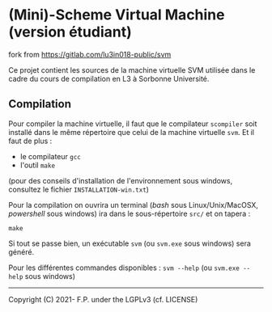 # (Mini)-Scheme Virtual Machine (version étudiant)

fork from https://gitlab.com/lu3in018-public/svm

Ce projet contient les sources de la machine virtuelle SVM
utilisée dans le cadre du cours de compilation en L3 à
Sorbonne Université.

## Compilation

Pour compiler la machine virtuelle, il faut que le compilateur `scompiler` soit installé dans le même répertoire que celui de la machine virtuelle `svm`. Et il faut de plus :

 - le compilateur `gcc`
 - l'outil `make`

(pour des conseils d'installation de l'environnement sous windows, consultez le fichier `INSTALLATION-win.txt`)

Pour la compilation on ouvrira un terminal  (*bash* sous Linux/Unix/MacOSX, *powershell* sous windows) ira dans le sous-répertoire `src/` et on tapera :

```
make
```

Si tout se passe bien, un exécutable `svm`  (ou `svm.exe` sous windows) sera généré.

Pour les différentes commandes disponibles : `svm --help`  (ou `svm.exe --help` sous windows)

----
Copyright (C) 2021- F.P. under the LGPLv3 (cf. LICENSE)


